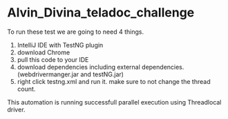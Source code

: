# Alvin_Divina_teladoc_challenge

To run these test we are going to need 4 things. 
1. IntelliJ IDE with TestNG plugin
2. download Chrome
3. pull this code to your IDE
4. download dependencies including external dependencies. (webdrivermanger.jar and testNG.jar)
5. right click testng.xml and run it. make sure to not change the thread count.

This automation is running successfull parallel execution using Threadlocal driver.
